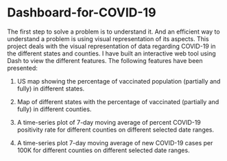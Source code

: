 # Dashboard-for-COVID-19

The first step to solve a problem is to understand it. And an efficient way to understand a problem is using visual representation of its aspects. This project deals with the visual representation of data regarding COVID-19 in the different states and counties. I have built an interactive web tool using Dash to view the different features. The following features have been presented:

1. US map showing the percentage of vaccinated population (partially and fully) in different states.

2. Map of different states with the percentage of vaccinated (partially and fully) in different counties.

3. A time-series plot of 7-day moving average of percent COVID-19 positivity rate for different counties on different selected date ranges.

4. A time-series plot 7-day moving average of new COVID-19 cases per 100K for different counties on different selected date ranges.
